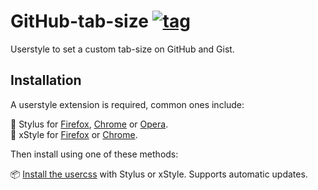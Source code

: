 # GitHub-tab-size [![tag](https://img.shields.io/github/tag/StylishThemes/GitHub-tab-size.svg)](https://github.com/StylishThemes/GitHub-tab-size/tags)

Userstyle to set a custom tab-size on GitHub and Gist.

## Installation

A userstyle extension is required, common ones include:

🎨 Stylus for [Firefox](https://addons.mozilla.org/en-US/firefox/addon/styl-us/), [Chrome](https://chrome.google.com/webstore/detail/stylus/clngdbkpkpeebahjckkjfobafhncgmne) or [Opera](https://addons.opera.com/en-gb/extensions/details/stylus/).<br>
🎨 xStyle for [Firefox](https://addons.mozilla.org/firefox/addon/xstyle/) or [Chrome](https://chrome.google.com/webstore/detail/xstyle/hncgkmhphmncjohllpoleelnibpmccpj).

Then install using one of these methods:

📦 [Install the usercss](https://github.com/StylishThemes/GitHub-tab-size/raw/master/github-tab-size.user.css) with Stylus or xStyle. Supports automatic updates.
